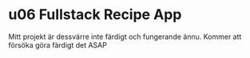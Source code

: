 # u06 Fullstack Recipe App
Mitt projekt är dessvärre inte färdigt och fungerande ännu. Kommer att försöka göra färdigt det ASAP

